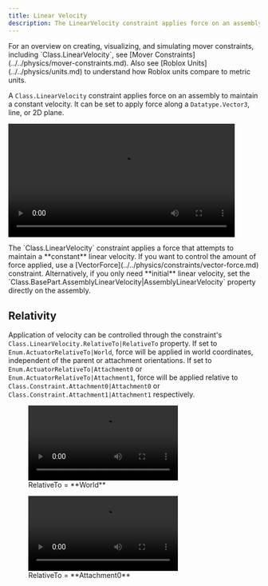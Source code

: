 ```yaml
---
title: Linear Velocity
description: The LinearVelocity constraint applies force on an assembly to maintain a constant velocity along a 3D vector, line, or 2D plane.
---
```


<Alert severity="info">
For an overview on creating, visualizing, and simulating mover constraints, including `Class.LinearVelocity`, see [Mover Constraints](../../physics/mover-constraints.md). Also see [Roblox&nbsp;Units](../../physics/units.md) to understand how Roblox units compare to metric units.
</Alert>

A `Class.LinearVelocity` constraint applies force on an assembly to maintain a constant velocity. It can be set to apply force along a `Datatype.Vector3`, line, or 2D&nbsp;plane.

<video controls src="../../assets/physics/constraints/LinearVelocity-Demo.mp4" width="90%" alt="Demo video of LinearVelocity constraint"></video>

<Alert severity="warning">
The `Class.LinearVelocity` constraint applies a force that attempts to maintain a **constant** linear velocity. If you want to control the amount of force applied, use a [VectorForce](../../physics/constraints/vector-force.md) constraint. Alternatively, if you only need **initial** linear velocity, set the `Class.BasePart.AssemblyLinearVelocity|AssemblyLinearVelocity` property directly on the assembly.
</Alert>

## Relativity

Application of velocity can be controlled through the constraint's `Class.LinearVelocity.RelativeTo|RelativeTo` property. If set to `Enum.ActuatorRelativeTo|World`, force will be applied in world coordinates, independent of the parent or attachment orientations. If set to `Enum.ActuatorRelativeTo|Attachment0` or `Enum.ActuatorRelativeTo|Attachment1`, force will be applied relative to `Class.Constraint.Attachment0|Attachment0` or `Class.Constraint.Attachment1|Attachment1` respectively.

<GridContainer numColumns="2">
  <figure>
    <video controls src="../../assets/physics/constraints/LinearVelocity-RelativeTo-World.mp4" alt="Video showing relative behavior set to world space"></video>
    <figcaption>RelativeTo = **World**</figcaption>
  </figure>
  <figure>
    <video controls src="../../assets/physics/constraints/LinearVelocity-RelativeTo-Attachment0.mp4" alt="Video showing relative behavior set to Attachment0"></video>
    <figcaption>RelativeTo = **Attachment0**</figcaption>
  </figure>
</GridContainer>
